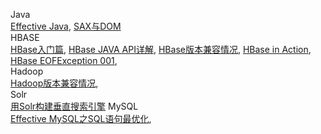 
Java
<br/>
[Effective Java](https://github.com/darkdown/blog/blob/master/notes/java_N001.md), 
[SAX与DOM](https://github.com/darkdown/blog/blob/master/notes/java_N002.md)
<br/>
HBASE
<br/>
[HBase入门篇](https://github.com/darkdown/blog/blob/master/notes/hbase_N001.md),
[HBase JAVA API详解](https://github.com/darkdown/blog/blob/master/notes/hbase_N002.md),
[HBase版本兼容情况](https://github.com/darkdown/blog/blob/master/notes/hbase_N003.md),
[HBase in Action](https://github.com/darkdown/blog/blob/master/notes/hbase_N004.md),
[HBase EOFException 001](https://github.com/darkdown/blog/blob/master/notes/hbase_E001.md), 
<br/>
Hadoop
<br/>
[Hadoop版本兼容情况](https://github.com/darkdown/blog/blob/master/notes/hadoop_N001.md),
<br/>
Solr
<br/>
[用Solr构建垂直搜索引擎](https://github.com/darkdown/blog/blob/master/notes/solr_N001.md)
MySQL
<br/>
[Effective MySQL之SQL语句最优化](https://github.com/darkdown/blog/blob/master/notes/mysql_N001.md), 
<br/>
